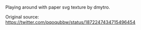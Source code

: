 Playing around with paper svg texture by dmytro.

Original source: https://twitter.com/pqoqubbw/status/1872247434715496454